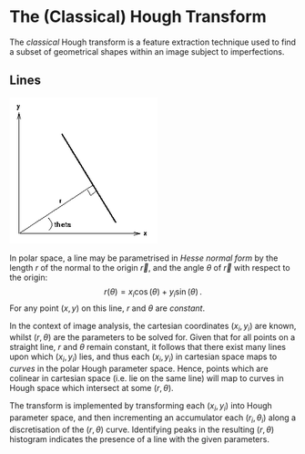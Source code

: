 The (Classical) Hough Transform
===================

The _classical_ Hough transform is a feature extraction technique used to find a subset of geometrical shapes within an image subject to imperfections. 

Lines
------
![Parametric description of a straight line.](line-hough.png)

In polar space, a line may be parametrised in *Hesse normal form* by the length $r$ of the normal to the origin $\vec{r}$, and the angle $\theta$ of $\vec{r}$ with respect to the origin:
$$
r(\theta) = x_i\cos(\theta) + y_i\sin(\theta)\,.
$$
For any point $(x, y)$ on this line, $r$ and $\theta$ are *constant*.

In the context of image analysis, the cartesian coordinates $(x_i,y_i)$ are known, whilst $(r,\theta)$ are the parameters to be solved for. Given that for all points on a straight line, $r$ and $\theta$ remain constant, it follows that there exist many lines upon which $(x_i, y_i)$ lies, and thus each $(x_i, y_i)$ in cartesian space maps to _curves_ in the polar Hough parameter space. Hence, points which are colinear in cartesian space (i.e. lie on the same line) will map to curves in Hough space which intersect at some $(r, \theta)$.

The transform is implemented by transforming each $(x_i, y_i)$ into Hough parameter space, and then incrementing an accumulator each $(r_i, \theta_i)$ along a discretisation of the $(r,\theta)$ curve. Identifying peaks in the resulting $(r,\theta)$ histogram indicates the presence of a line with the given parameters.